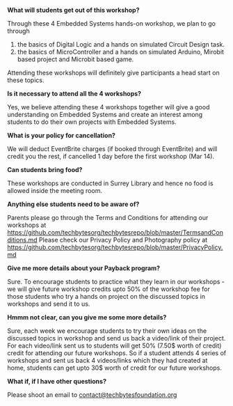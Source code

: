 **What will students get out of this workshop?**

Through these 4 Embedded Systems hands-on workshop, we plan to go through 

   1) the basics of Digital Logic and a hands on simulated Circuit Design task.
   2) the basics of MicroController and a hands on simulated Arduino, Mirobit based project and Microbit based game.
   
Attending these workshops will definitely give participants a head start on these topics. 

**Is it necessary to attend all the 4 workshops?**

Yes, we believe attending these 4 workshops together will give a good understanding on Embedded Systems and create an interest among students to 
do their own projects with Embedded Systems. 

**What is your policy for cancellation?**

We will deduct EventBrite charges (if booked through EventBrite) and will credit you the rest, if cancelled 1 day before the first workshop (Mar 14).

**Can students bring food?**

These workshops are conducted in Surrey Library and hence no food is allowed inside the meeting room.

**Anything else students need to be aware of?**

Parents please go through the Terms and Conditions for attending our workshops at https://github.com/techbytesorg/techbytesrepo/blob/master/TermsandConditions.md 
Please check our Privacy Policy and Photography policy at https://github.com/techbytesorg/techbytesrepo/blob/master/PrivacyPolicy.md

**Give me more details about your Payback program?**

Sure. To encourage students to practice what they learn in our workshops - we will give future workshop credits upto 50% of the workshop fee for those students
who try a hands on project on the discussed topics in workshops and send it to us. 

**Hmmm not clear, can you give me some more details?**

Sure, each week we encourage students to try their own ideas on the discussed topics in workshop and send us back a video/link of their project.
For each video/link sent us to students will get 50% (7.50$ worth of credit) credit for attending our future workshops. So if a student attends 4 series of
workshops and sent us back 4 videos/links which they had created at home, students can get upto 30$ worth of credit for our future workshops.


**What if, if I have other questions?**

Please shoot an email to contact@techbytesfoundation.org 